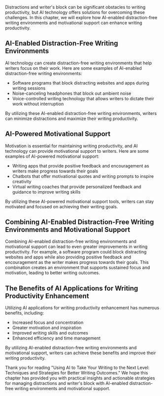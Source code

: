 
Distractions and writer's block can be significant obstacles to writing productivity, but AI technology offers solutions for overcoming these challenges. In this chapter, we will explore how AI-enabled distraction-free writing environments and motivational support can enhance writing productivity.

AI-Enabled Distraction-Free Writing Environments
------------------------------------------------

AI technology can create distraction-free writing environments that help writers focus on their work. Here are some examples of AI-enabled distraction-free writing environments:

* Software programs that block distracting websites and apps during writing sessions
* Noise-canceling headphones that block out ambient noise
* Voice-controlled writing technology that allows writers to dictate their work without interruption

By utilizing these AI-enabled distraction-free writing environments, writers can minimize distractions and maximize their writing productivity.

AI-Powered Motivational Support
-------------------------------

Motivation is essential for maintaining writing productivity, and AI technology can provide motivational support to writers. Here are some examples of AI-powered motivational support:

* Writing apps that provide positive feedback and encouragement as writers make progress towards their goals
* Chatbots that offer motivational quotes and writing prompts to inspire creativity
* Virtual writing coaches that provide personalized feedback and guidance to improve writing skills

By utilizing these AI-powered motivational support tools, writers can stay motivated and focused on achieving their writing goals.

Combining AI-Enabled Distraction-Free Writing Environments and Motivational Support
-----------------------------------------------------------------------------------

Combining AI-enabled distraction-free writing environments and motivational support can lead to even greater improvements in writing productivity. For example, a software program could block distracting websites and apps while also providing positive feedback and encouragement as the writer makes progress towards their goals. This combination creates an environment that supports sustained focus and motivation, leading to better writing outcomes.

The Benefits of AI Applications for Writing Productivity Enhancement
--------------------------------------------------------------------

Utilizing AI applications for writing productivity enhancement has numerous benefits, including:

* Increased focus and concentration
* Greater motivation and inspiration
* Improved writing skills and outcomes
* Enhanced efficiency and time management

By utilizing AI-enabled distraction-free writing environments and motivational support, writers can achieve these benefits and improve their writing productivity.

Thank you for reading "Using AI to Take Your Writing to the Next Level: Techniques and Strategies for Better Writing Outcomes." We hope this chapter has provided you with practical insights and actionable strategies for managing distractions and writer's block with AI-enabled distraction-free writing environments and motivational support.
